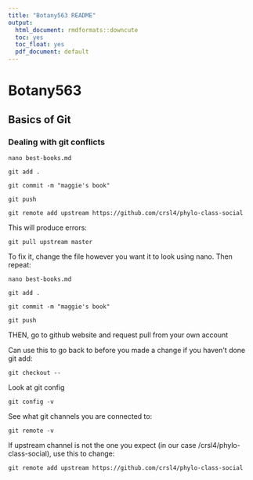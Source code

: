 ```yaml
---
title: "Botany563 README"
output:
  html_document: rmdformats::downcute
  toc: yes
  toc_float: yes
  pdf_document: default
---
```


# Botany563

## Basics of Git

### Dealing with git conflicts

```
nano best-books.md 

git add .

git commit -m "maggie's book"

git push

git remote add upstream https://github.com/crsl4/phylo-class-social
```

This will produce errors:
```
git pull upstream master
```

To fix it, change the file however you want it to look using nano. Then repeat:

```
nano best-books.md 

git add .

git commit -m "maggie's book"

git push
```
THEN, go to github website and request pull from your own account

Can use this to go back to before you made a change if you haven't done git add:
```
git checkout --
```

Look at git config
```
git config -v
```

See what git channels you are connected to:
```
git remote -v
```

If upstream channel is not the one you expect (in our case /crsl4/phylo-class-social), use this to change:
```
git remote add upstream https://github.com/crsl4/phylo-class-social
```




